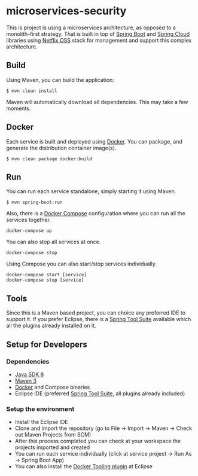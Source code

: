 # microservices-security


This is project is using a microservices architecture, as opposed to a monolith-first strategy. That is built in top of [Spring Boot](https://projects.spring.io/spring-boot/) and [Spring Cloud](http://projects.spring.io/spring-cloud/) libraries using [Netflix OSS](https://netflix.github.io/) stack for management and support this complex architecture.


## Build

Using Maven, you can build the application:

```
$ mvn clean install

```
Maven will automatically download all dependencies. This may take a few moments.


## Docker

Each service is built and deployed using [Docker](https://www.docker.com/what-docker). You can package, and generate the distribution container image(s).

```
$ mvn clean package docker:build

```

## Run

You can run each service standalone, simply starting it using Maven.

```
$ mvn spring-boot:run

```

Also, there is a [Docker Compose](https://docs.docker.com/compose/) configuration where you can run all the services together.

```
docker-compose up

```

You can also stop all services at once.

```
docker-compose stop

```

Using Compose you can also start/stop services individually.

```
docker-compose start [service]
docker-compose stop [service]

```


## Tools

Since this is a Maven based project, you can choice any preferred IDE to support it. If you prefer Eclipse, there is a [Spring Tool Suite](https://spring.io/tools) available which all the plugins already installed on it.


## Setup for Developers

### Dependencies
* [Java SDK 8](http://www.oracle.com/technetwork/java/javase/downloads/jdk8-downloads-2133151.html)
* [Maven 3](https://maven.apache.org/download.cgi)
* [Docker](https://docs.docker.com/engine/installation/) and Compose binaries
* Eclipse IDE (preferred [Spring Tool Suite](https://spring.io/tools), all plugins already included)

### Setup the environment
* Install the Eclipse IDE
* Clone and import the repository (go to File -> Import -> Maven -> Check out Maven Projects from SCM)
* After this process completed you can check at your workspace the projects imported and created
* You can run each service individually (click at service project -> Run As -> Spring Boot App)
* You can also install the [Docker Tooling plugin](https://marketplace.eclipse.org/content/eclipse-docker-tooling) at Eclipse